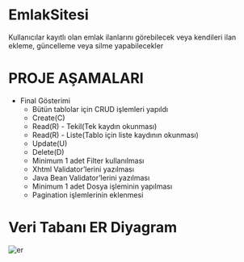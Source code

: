 # EmlakSitesi
Kullanıcılar kayıtlı olan emlak ilanlarını görebilecek veya kendileri ilan ekleme, güncelleme veya silme yapabilecekler 
# PROJE AŞAMALARI
+ Final Gösterimi
  - Bütün tablolar için CRUD işlemleri yapıldı
  - Create(C)
  - Read(R) - Tekil(Tek kaydın okunması)
  - Read(R) - Liste(Tablo için liste kaydının okunması)
  - Update(U)
  - Delete(D)
  - Minimum 1 adet Filter kullanılması
  - Xhtml Validator’lerini yazılması
  - Java Bean Validator’lerini yazılması
  - Minimum 1 adet Dosya işleminin yapılması
  - Pagination işlemlerinin eklenmesi

# Veri Tabanı ER Diyagram
![er](https://user-images.githubusercontent.com/47851876/171511099-6294c596-d700-4301-a2ab-ed29fdba2670.png)
